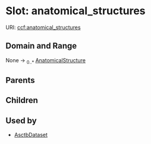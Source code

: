 
# Slot: anatomical_structures




URI: [ccf:anatomical_structures](http://purl.org/ccf/anatomical_structures)


## Domain and Range

None &#8594;  <sub>0..\*</sub> [AnatomicalStructure](AnatomicalStructure.md)

## Parents


## Children


## Used by

 * [AsctbDataset](AsctbDataset.md)

